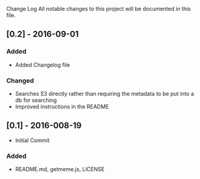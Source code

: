  Change Log
All notable changes to this project will be documented in this file.

## [0.2] - 2016-09-01
### Added
- Added Changelog file

### Changed
- Searches S3 directly rather than requiring the metadata to be put into a db for searching
- Improved instructions in the README

## [0.1] - 2016-008-19
- Initial Commit

### Added
- README.md, getmeme.js, LICENSE

